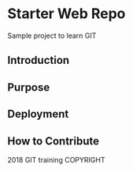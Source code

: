 # Starter Web Repo
Sample project to learn GIT

## Introduction

## Purpose

## Deployment

## How to Contribute

2018 GIT training COPYRIGHT